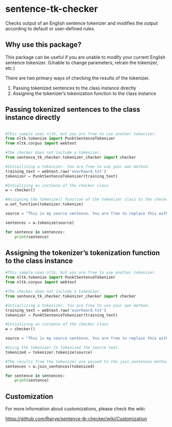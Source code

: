 # sentence-tk-checker
Checks output of an English sentence tokenizer and modifies the output according to default or user-defined rules.

## Why use this package?

This package can be useful if you are unable to modify your current English sentence tokenizer. (Unable to change parameters, retrain the tokenizer, etc.)

There are two primary ways of checking the results of the tokenizer.

1. Passing tokenized sentences to the class instance directly
2. Assigning the tokenizer’s tokenization function to the class instance

## Passing tokenized sentences to the class instance directly
```python

#This sample uses nltk, but you are free to use another tokenizer.
from nltk.tokenize import PunktSentenceTokenizer
from nltk.corpus import webtext

#The checker does not include a tokenizer.
from sentence_tk_checker.tokenizer_checker import checker

#Intiailizing a tokenizer. You are free to use your own method.
training_text = webtext.raw('overheard.txt')
tokenizer = PunktSentenceTokenizer(training_text)

#Intializing an instance of the checker class
w = checker()

#Assigning the tokenize() function of the tokenizer class to the checker instance 
w.set_function(tokenizer.tokenize)

source = "This is my source sentence. You are free to replace this with another one. Have a nice day."

sentences = w.tokenize(source)

for sentence in sentences:
    print(sentence)
```

## Assigning the tokenizer’s tokenization function to the class instance

```python
#This sample uses nltk, but you are free to use another tokenizer.
from nltk.tokenize import PunktSentenceTokenizer
from nltk.corpus import webtext

#The checker does not include a tokenizer.
from sentence_tk_checker.tokenizer_checker import checker

#Intiailizing a tokenizer. You are free to use your own method.
training_text = webtext.raw('overheard.txt')
tokenizer = PunktSentenceTokenizer(training_text)

#Intializing an instance of the checker class
w = checker()

source = "This is my source sentence. You are free to replace this with another one. Have a nice day."

#Using the tokenizer to tokenized the source text.
tokenized = tokenizer.tokenize(source)

#The results from the tokenizer are passed to the join_sentences method of the checker instance.
sentences = w.join_sentences(tokenized)

for sentence in sentences:
    print(sentence)

```

## Customization

For more information about customizations, please check the wiki:

https://github.com/Rairye/sentence-tk-checker/wiki/Customization
